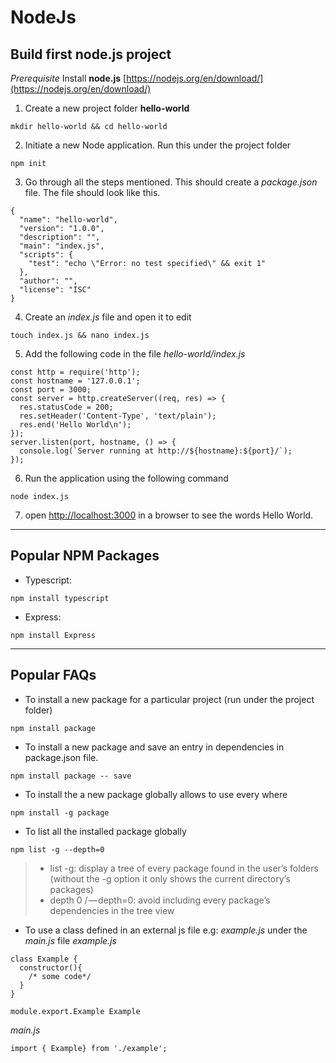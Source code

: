 # NodeJs #

## Build first node.js project ##
*Prerequisite* Install **node.js** [https://nodejs.org/en/download/](https://nodejs.org/en/download/)

1. Create a new project folder **hello-world**
```
mkdir hello-world && cd hello-world
```

2. Initiate a new Node application. Run this under the project folder
```
npm init
```

3. Go through all the steps mentioned. This should create a *package.json* file. The file should look like this.

```
{
  "name": "hello-world",
  "version": "1.0.0",
  "description": "",
  "main": "index.js",
  "scripts": {
    "test": "echo \"Error: no test specified\" && exit 1"
  },
  "author": "",
  "license": "ISC"
}
```

4. Create an *index.js* file and open it to edit
```
touch index.js && nano index.js
```

5. Add the following code in the file *hello-world/index.js*

```
const http = require('http');
const hostname = '127.0.0.1';
const port = 3000;
const server = http.createServer((req, res) => {
  res.statusCode = 200;
  res.setHeader('Content-Type', 'text/plain');
  res.end('Hello World\n');
});
server.listen(port, hostname, () => {
  console.log(`Server running at http://${hostname}:${port}/`);
});
```

6. Run the application using the following command
```
node index.js
```

7. open [http://localhost:3000](http://localhost:3000) in a browser to see the words Hello World.

***************************************************************************************************************
## Popular NPM Packages ##
* Typescript:
```
npm install typescript
```
* Express:
```
npm install Express
```
***************************************************************************************************************
## Popular FAQs ##
* To install a new package for a particular project (run under the project folder)
```
npm install package
```

* To install a new package and save an entry in dependencies in package.json file.
```
npm install package -- save
```

* To install the a new package globally allows to use every where
```
npm install -g package
```

* To list all the installed package globally
```
npm list -g --depth=0
```

> * list -g: display a tree of every package found in the user’s folders (without the -g option it only shows the current directory’s packages)
> * depth 0 / — depth=0: avoid including every package’s dependencies in the tree view

* To use a class defined in an external js file e.g: *example.js* under the *main.js* file
*example.js*
```
class Example {
  constructor(){
    /* some code*/
  }
}

module.export.Example Example
```
*main.js*
```
import { Example} from './example';
```
